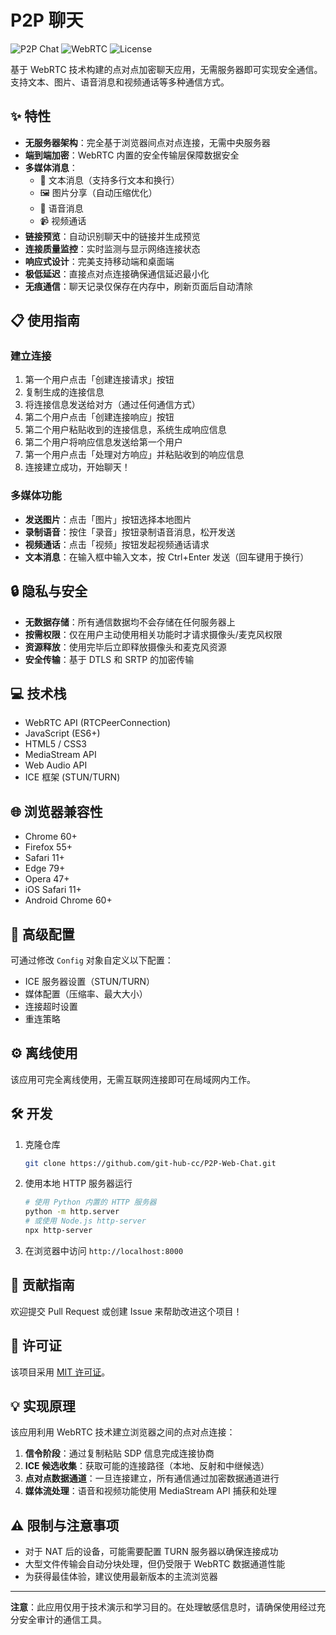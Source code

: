 # P2P 聊天

![P2P Chat](https://img.shields.io/badge/P2P-Chat-blue)
![WebRTC](https://img.shields.io/badge/WebRTC-RTCPeerConnection-green)
![License](https://img.shields.io/badge/License-MIT-yellow)

基于 WebRTC 技术构建的点对点加密聊天应用，无需服务器即可实现安全通信。支持文本、图片、语音消息和视频通话等多种通信方式。

## ✨ 特性

- **无服务器架构**：完全基于浏览器间点对点连接，无需中央服务器
- **端到端加密**：WebRTC 内置的安全传输层保障数据安全
- **多媒体消息**：
    - 💬 文本消息（支持多行文本和换行）
    - 🖼️ 图片分享（自动压缩优化）
    - 🎤 语音消息
    - 📹 视频通话
- **链接预览**：自动识别聊天中的链接并生成预览
- **连接质量监控**：实时监测与显示网络连接状态
- **响应式设计**：完美支持移动端和桌面端
- **极低延迟**：直接点对点连接确保通信延迟最小化
- **无痕通信**：聊天记录仅保存在内存中，刷新页面后自动清除

## 📋 使用指南

### 建立连接

1. 第一个用户点击「创建连接请求」按钮
2. 复制生成的连接信息
3. 将连接信息发送给对方（通过任何通信方式）
4. 第二个用户点击「创建连接响应」按钮
5. 第二个用户粘贴收到的连接信息，系统生成响应信息
6. 第二个用户将响应信息发送给第一个用户
7. 第一个用户点击「处理对方响应」并粘贴收到的响应信息
8. 连接建立成功，开始聊天！

### 多媒体功能

- **发送图片**：点击「图片」按钮选择本地图片
- **录制语音**：按住「录音」按钮录制语音消息，松开发送
- **视频通话**：点击「视频」按钮发起视频通话请求
- **文本消息**：在输入框中输入文本，按 Ctrl+Enter 发送（回车键用于换行）

## 🔒 隐私与安全

- **无数据存储**：所有通信数据均不会存储在任何服务器上
- **按需权限**：仅在用户主动使用相关功能时才请求摄像头/麦克风权限
- **资源释放**：使用完毕后立即释放摄像头和麦克风资源
- **安全传输**：基于 DTLS 和 SRTP 的加密传输

## 💻 技术栈

- WebRTC API (RTCPeerConnection)
- JavaScript (ES6+)
- HTML5 / CSS3
- MediaStream API
- Web Audio API
- ICE 框架 (STUN/TURN)

## 🌐 浏览器兼容性

- Chrome 60+
- Firefox 55+
- Safari 11+
- Edge 79+
- Opera 47+
- iOS Safari 11+
- Android Chrome 60+

## 🔧 高级配置

可通过修改 `Config` 对象自定义以下配置：

- ICE 服务器设置（STUN/TURN）
- 媒体配置（压缩率、最大大小）
- 连接超时设置
- 重连策略

## ⚙️ 离线使用

该应用可完全离线使用，无需互联网连接即可在局域网内工作。

## 🛠️ 开发

1. 克隆仓库
   ```bash
   git clone https://github.com/git-hub-cc/P2P-Web-Chat.git
   ```

2. 使用本地 HTTP 服务器运行
   ```bash
   # 使用 Python 内置的 HTTP 服务器
   python -m http.server
   # 或使用 Node.js http-server
   npx http-server
   ```

3. 在浏览器中访问 `http://localhost:8000`

## 🤝 贡献指南

欢迎提交 Pull Request 或创建 Issue 来帮助改进这个项目！

## 📜 许可证

该项目采用 [MIT 许可证](LICENSE)。

## 💡 实现原理

该应用利用 WebRTC 技术建立浏览器之间的点对点连接：

1. **信令阶段**：通过复制粘贴 SDP 信息完成连接协商
2. **ICE 候选收集**：获取可能的连接路径（本地、反射和中继候选）
3. **点对点数据通道**：一旦连接建立，所有通信通过加密数据通道进行
4. **媒体流处理**：语音和视频功能使用 MediaStream API 捕获和处理

## ⚠️ 限制与注意事项

- 对于 NAT 后的设备，可能需要配置 TURN 服务器以确保连接成功
- 大型文件传输会自动分块处理，但仍受限于 WebRTC 数据通道性能
- 为获得最佳体验，建议使用最新版本的主流浏览器

---

**注意**：此应用仅用于技术演示和学习目的。在处理敏感信息时，请确保使用经过充分安全审计的通信工具。